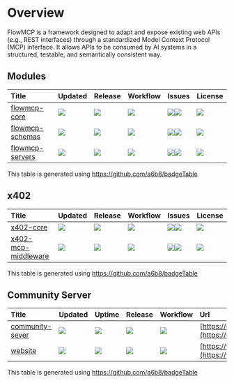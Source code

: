 # Overview

FlowMCP is a framework designed to adapt and expose existing web APIs (e.g., REST interfaces) through a standardized Model Context Protocol (MCP) interface. It allows APIs to be consumed by AI systems in a structured, testable, and semantically consistent way.

## Modules
| Title | Updated | Release | Workflow | Issues | License |
| :-- | :-- | :-- | :-- | :-- | :-- |
| [flowmcp-core](https://github.com/FlowMCP/flowMCP-core) | <a href="https://api.github.com/repos/FlowMCP/flowMCP-core"><img src="https://img.shields.io/github/last-commit/FlowMCP/flowMCP-core?color=0E1116&logo=F3A966&logoColor=F3A966&style=flat&label="></a> | <a href="https://github.com/FlowMCP/flowMCP-core/releases/"><img src="https://img.shields.io/github/v/release/FlowMCP/flowMCP-core?color=0E1116&logo=F3A966&logoColor=F3A966&style=flat&label="></a> | <a href="https://github.com/FlowMCP/flowMCP-core/actions"><img src="https://img.shields.io/github/actions/workflow/status/FlowMCP/flowMCP-core/test-on-release.yml?logo=F3A966&logoColor=F3A966&style=flat&label="></a> | <a href="https://github.com/FlowMCP/flowMCP-core/issues/"><img src="https://img.shields.io/github/issues/FlowMCP/flowMCP-core?color=0E1116&logo=F3A966&logoColor=F3A966&style=flat&label="></a><a href="https://github.com/FlowMCP/flowMCP-core/issues?q=is:issue%20state:closed"><img src="https://img.shields.io/github/issues-closed/FlowMCP/flowMCP-core?color=0E1116&logo=F3A966&logoColor=F3A966&style=flat&label="></a> | <a href="https://github.com/FlowMCP/flowMCP-core/blob/main/LICENSE"><img src="https://img.shields.io/github/license/FlowMCP/flowMCP-core?color=0E1116&logo=F3A966&logoColor=F3A966&style=flat&label="></a> |
| [flowmcp-schemas](https://github.com/flowMCP/flowMCP-schemas) | <a href="https://api.github.com/repos/flowMCP/flowMCP-schemas"><img src="https://img.shields.io/github/last-commit/flowMCP/flowMCP-schemas?color=0E1116&logo=F3A966&logoColor=F3A966&style=flat&label="></a> | <a href="https://github.com/flowMCP/flowMCP-schemas/releases/"><img src="https://img.shields.io/github/v/release/flowMCP/flowMCP-schemas?color=0E1116&logo=F3A966&logoColor=F3A966&style=flat&label="></a> | <a href="https://github.com/flowMCP/flowMCP-schemas/actions"><img src="https://img.shields.io/github/actions/workflow/status/flowMCP/flowMCP-schemas/update-readme.yaml?logo=F3A966&logoColor=F3A966&style=flat&label="></a> | <a href="https://github.com/flowMCP/flowMCP-schemas/issues/"><img src="https://img.shields.io/github/issues/flowMCP/flowMCP-schemas?color=0E1116&logo=F3A966&logoColor=F3A966&style=flat&label="></a><a href="https://github.com/flowMCP/flowMCP-schemas/issues?q=is:issue%20state:closed"><img src="https://img.shields.io/github/issues-closed/flowMCP/flowMCP-schemas?color=0E1116&logo=F3A966&logoColor=F3A966&style=flat&label="></a> | <a href="https://github.com/flowMCP/flowMCP-schemas/blob/main/LICENSE"><img src="https://img.shields.io/github/license/flowMCP/flowMCP-schemas?color=0E1116&logo=F3A966&logoColor=F3A966&style=flat&label="></a> |
| [flowmcp-servers](https://github.com/flowMCP/flowMCP-servers) | <a href="https://api.github.com/repos/flowMCP/flowMCP-servers"><img src="https://img.shields.io/github/last-commit/flowMCP/flowMCP-servers?color=0E1116&logo=F3A966&logoColor=F3A966&style=flat&label="></a> | <a href="https://github.com/flowMCP/flowMCP-servers/releases/"><img src="https://img.shields.io/github/v/release/flowMCP/flowMCP-servers?color=0E1116&logo=F3A966&logoColor=F3A966&style=flat&label="></a> | <a href="https://github.com/flowMCP/flowMCP-servers/actions"><img src="https://img.shields.io/github/actions/workflow/status/flowMCP/flowMCP-servers/test-on-release.yml?logo=F3A966&logoColor=F3A966&style=flat&label="></a> | <a href="https://github.com/flowMCP/flowMCP-servers/issues/"><img src="https://img.shields.io/github/issues/flowMCP/flowMCP-servers?color=0E1116&logo=F3A966&logoColor=F3A966&style=flat&label="></a><a href="https://github.com/flowMCP/flowMCP-servers/issues?q=is:issue%20state:closed"><img src="https://img.shields.io/github/issues-closed/flowMCP/flowMCP-servers?color=0E1116&logo=F3A966&logoColor=F3A966&style=flat&label="></a> | <a href="https://github.com/flowMCP/flowMCP-servers/blob/main/LICENSE"><img src="https://img.shields.io/github/license/flowMCP/flowMCP-servers?color=0E1116&logo=F3A966&logoColor=F3A966&style=flat&label="></a> |

This table is generated using https://github.com/a6b8/badgeTable

## x402
| Title | Updated | Release | Workflow | Issues | License |
| :-- | :-- | :-- | :-- | :-- | :-- |
| [x402-core](https://github.com/FlowMCP/x402-core) | <a href="https://api.github.com/repos/FlowMCP/x402-core"><img src="https://img.shields.io/github/last-commit/FlowMCP/x402-core?color=0E1116&logo=F3A966&logoColor=F3A966&style=flat&label="></a> | <a href="https://github.com/FlowMCP/x402-core/releases/"><img src="https://img.shields.io/github/v/release/FlowMCP/x402-core?color=0E1116&logo=F3A966&logoColor=F3A966&style=flat&label="></a> | <a href="https://github.com/FlowMCP/x402-core/actions"><img src="https://img.shields.io/github/actions/workflow/status/FlowMCP/x402-core/test-on-release.yml?logo=F3A966&logoColor=F3A966&style=flat&label="></a> | <a href="https://github.com/FlowMCP/x402-core/issues/"><img src="https://img.shields.io/github/issues/FlowMCP/x402-core?color=0E1116&logo=F3A966&logoColor=F3A966&style=flat&label="></a><a href="https://github.com/FlowMCP/x402-core/issues?q=is:issue%20state:closed"><img src="https://img.shields.io/github/issues-closed/FlowMCP/x402-core?color=0E1116&logo=F3A966&logoColor=F3A966&style=flat&label="></a> | <a href="https://github.com/FlowMCP/x402-core/blob/main/LICENSE"><img src="https://img.shields.io/github/license/FlowMCP/x402-core?color=0E1116&logo=F3A966&logoColor=F3A966&style=flat&label="></a> |
| [x402-mcp-middleware](https://github.com/FlowMCP/x402-mcp-middleware) | <a href="https://api.github.com/repos/FlowMCP/x402-mcp-middleware"><img src="https://img.shields.io/github/last-commit/FlowMCP/x402-mcp-middleware?color=0E1116&logo=F3A966&logoColor=F3A966&style=flat&label="></a> | <a href="https://github.com/FlowMCP/x402-mcp-middleware/releases/"><img src="https://img.shields.io/github/v/release/FlowMCP/x402-mcp-middleware?color=0E1116&logo=F3A966&logoColor=F3A966&style=flat&label="></a> | <a href="https://github.com/FlowMCP/x402-mcp-middleware/actions"><img src="https://img.shields.io/github/actions/workflow/status/FlowMCP/x402-mcp-middleware/test-on-release.yml?logo=F3A966&logoColor=F3A966&style=flat&label="></a> | <a href="https://github.com/FlowMCP/x402-mcp-middleware/issues/"><img src="https://img.shields.io/github/issues/FlowMCP/x402-mcp-middleware?color=0E1116&logo=F3A966&logoColor=F3A966&style=flat&label="></a><a href="https://github.com/FlowMCP/x402-mcp-middleware/issues?q=is:issue%20state:closed"><img src="https://img.shields.io/github/issues-closed/FlowMCP/x402-mcp-middleware?color=0E1116&logo=F3A966&logoColor=F3A966&style=flat&label="></a> | <a href="https://github.com/FlowMCP/x402-mcp-middleware/blob/main/LICENSE"><img src="https://img.shields.io/github/license/FlowMCP/x402-mcp-middleware?color=0E1116&logo=F3A966&logoColor=F3A966&style=flat&label="></a> |

This table is generated using https://github.com/a6b8/badgeTable

## Community Server
| Title | Updated | Uptime | Release | Workflow | Url |
| :-- | :-- | :-- | :-- | :-- | :-- |
| [community-sever](https://github.com/flowMCP/community-server) | <a href="https://api.github.com/repos/flowMCP/community-server"><img src="https://img.shields.io/github/last-commit/flowMCP/community-server?color=0E1116&logo=F3A966&logoColor=F3A966&style=flat&label="></a> | <a href="https://github.com/flowMCP/community-server"><img src="https://shields.io/uptimerobot/status/m800841892-66d45cc47d17f8587c3c969f?color=0E1116&logo=F3A966&logoColor=F3A966&style=flat&label="></a> | <a href="https://github.com/flowMCP/community-server/releases/"><img src="https://img.shields.io/github/v/release/flowMCP/community-server?color=0E1116&logo=F3A966&logoColor=F3A966&style=flat&label="></a> | <a href="https://github.com/flowMCP/community-server/actions"><img src="https://img.shields.io/github/actions/workflow/status/flowMCP/community-server/undefined?logo=F3A966&logoColor=F3A966&style=flat&label="></a> | [https://community.flowmcp.org](https://community.flowmcp.org) |
| [website](https://github.com/flowMCP/www-flowmcp-org) | <a href="https://api.github.com/repos/flowMCP/www-flowmcp-org"><img src="https://img.shields.io/github/last-commit/flowMCP/www-flowmcp-org?color=0E1116&logo=F3A966&logoColor=F3A966&style=flat&label="></a> | <a href="https://github.com/flowMCP/www-flowmcp-org"><img src="https://shields.io/uptimerobot/status/m800843065-01b21fc8a0c00272f7e08839?color=0E1116&logo=F3A966&logoColor=F3A966&style=flat&label="></a> | <a href="https://github.com/flowMCP/www-flowmcp-org/releases/"><img src="https://img.shields.io/github/v/release/flowMCP/www-flowmcp-org?color=0E1116&logo=F3A966&logoColor=F3A966&style=flat&label="></a> | <a href="https://github.com/flowMCP/www-flowmcp-org/actions"><img src="https://img.shields.io/github/actions/workflow/status/flowMCP/www-flowmcp-org/undefined?logo=F3A966&logoColor=F3A966&style=flat&label="></a> | [https://www.flowmcp.org](https://www.flowmcp.org) |

This table is generated using https://github.com/a6b8/badgeTable



